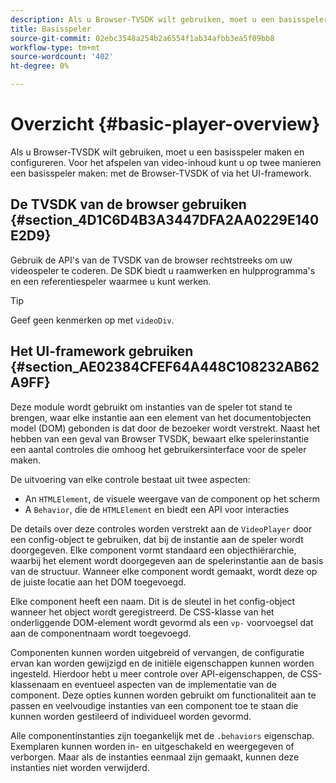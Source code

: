 ```yaml
---
description: Als u Browser-TVSDK wilt gebruiken, moet u een basisspeler maken en configureren. Voor het afspelen van video-inhoud kunt u op twee manieren een basisspeler maken met de Browser-TVSDK of het UI-framework.
title: Basisspeler
source-git-commit: 02ebc3548a254b2a6554f1ab34afbb3ea5f09bb8
workflow-type: tm+mt
source-wordcount: '402'
ht-degree: 0%

---
```


# Overzicht {#basic-player-overview}

Als u Browser-TVSDK wilt gebruiken, moet u een basisspeler maken en configureren. Voor het afspelen van video-inhoud kunt u op twee manieren een basisspeler maken: met de Browser-TVSDK of via het UI-framework.

## De TVSDK van de browser gebruiken {#section_4D1C6D4B3A3447DFA2AA0229E140E2D9}

Gebruik de API&#39;s van de TVSDK van de browser rechtstreeks om uw videospeler te coderen. De SDK biedt u raamwerken en hulpprogramma&#39;s en een referentiespeler waarmee u kunt werken.

>[!TIP]
>
>Geef geen kenmerken op met `videoDiv`.

## Het UI-framework gebruiken {#section_AE02384CFEF64A448C108232AB62A9FF}

Deze module wordt gebruikt om instanties van de speler tot stand te brengen, waar elke instantie aan een element van het documentobjecten model (DOM) gebonden is dat door de bezoeker wordt verstrekt. Naast het hebben van een geval van Browser TVSDK, bewaart elke spelerinstantie een aantal controles die omhoog het gebruikersinterface voor de speler maken.

De uitvoering van elke controle bestaat uit twee aspecten:

* An `HTMLElement`, de visuele weergave van de component op het scherm
* A `Behavior`, die de `HTMLElement` en biedt een API voor interacties

De details over deze controles worden verstrekt aan de `VideoPlayer` door een config-object te gebruiken, dat bij de instantie aan de speler wordt doorgegeven. Elke component vormt standaard een objecthiërarchie, waarbij het element wordt doorgegeven aan de spelerinstantie aan de basis van de structuur. Wanneer elke component wordt gemaakt, wordt deze op de juiste locatie aan het DOM toegevoegd.

Elke component heeft een naam. Dit is de sleutel in het config-object wanneer het object wordt geregistreerd. De CSS-klasse van het onderliggende DOM-element wordt gevormd als een `vp-` voorvoegsel dat aan de componentnaam wordt toegevoegd.

Componenten kunnen worden uitgebreid of vervangen, de configuratie ervan kan worden gewijzigd en de initiële eigenschappen kunnen worden ingesteld. Hierdoor hebt u meer controle over API-eigenschappen, de CSS-klassenaam en eventueel aspecten van de implementatie van de component. Deze opties kunnen worden gebruikt om functionaliteit aan te passen en veelvoudige instanties van een component toe te staan die kunnen worden gestileerd of individueel worden gevormd.

Alle componentinstanties zijn toegankelijk met de `.behaviors` eigenschap. Exemplaren kunnen worden in- en uitgeschakeld en weergegeven of verborgen. Maar als de instanties eenmaal zijn gemaakt, kunnen deze instanties niet worden verwijderd.
